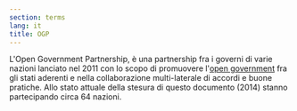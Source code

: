 ```yaml
---
section: terms
lang: it
title: OGP
---
```


L'Open Government Partnership, è una partnership fra i governi di varie nazioni lanciato nel 2011 con lo scopo di promuovere l'[open government](../open-government/) fra gli stati aderenti e nella collaborazione multi-laterale di accordi e buone pratiche. Allo stato attuale della stesura di questo documento (2014) stanno partecipando circa 64 nazioni.
